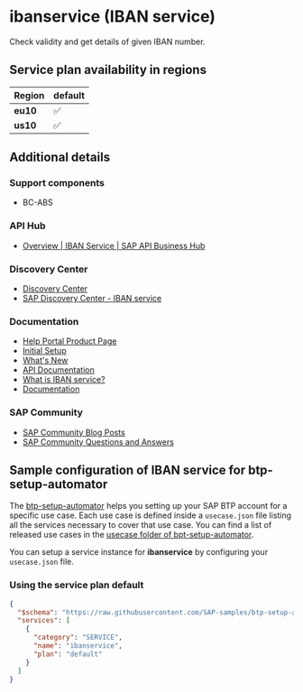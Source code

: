 # ibanservice (IBAN service)

Check validity and get details of given IBAN number.

## Service plan availability in regions

| Region | default |
|--------|---------|
|  **eu10** | ✅ |
|  **us10** | ✅ |

## Additional details

### Support components

- BC-ABS

### API Hub

- [Overview | IBAN Service | SAP API Business Hub](https://api.sap.com/package/ibanservice/overview)

### Discovery Center

- [Discovery Center]( https://discovery-center.cloud.sap/serviceCatalog/iban-service)
- [SAP Discovery Center - IBAN service](https://discovery-center.cloud.sap/serviceCatalog/iban-service)

### Documentation

- [Help Portal Product Page](https://help.sap.com/docs/IBAN_SERVICE)
- [Initial Setup](https://help.sap.com/docs/IBAN_SERVICE/9ba82223f71c46898e417c636cf24f56/a4fd370dd23f41989afde2646cfc06fb.html)
- [What's New](https://help.sap.com/docs/IBAN_SERVICE/9ba82223f71c46898e417c636cf24f56/ab033167c7494d8db9644a8a8f2d4553.html)
- [API Documentation](https://help.sap.com/docs/IBAN_SERVICE/9ba82223f71c46898e417c636cf24f56/c7cd3d07baf345df97a85e0eb450df61.html)
- [What is IBAN service?](https://help.sap.com/docs/IBAN_SERVICE/9ba82223f71c46898e417c636cf24f56/dc6d668b63dd456c866f91f312445cde.html)
- [Documentation](https://help.sap.com/viewer/product/IBAN_SERVICE/Latest/en-US)

### SAP Community

- [SAP Community Blog Posts](https://community.sap.com/search/?ct=blog&q=IBAN%20service)
- [SAP Community Questions and Answers](https://community.sap.com/search/?ct=qa&q=IBAN%20service)

## Sample configuration of **IBAN service** for btp-setup-automator

The [btp-setup-automator](https://github.com/SAP-samples/btp-setup-automator) helps you setting up your SAP BTP account for a specific use case. Each use case is defined inside a `usecase.json` file listing all the services necessary to cover that use case. You can find a list of released use cases in the [usecase folder of bpt-setup-automator](https://github.com/SAP-samples/btp-setup-automator/tree/main/usecases).

You can setup a service instance for **ibanservice** by configuring your `usecase.json` file.

### Using the service plan **default**

```json
{
  "$schema": "https://raw.githubusercontent.com/SAP-samples/btp-setup-automator/main/libs/btpsa-usecase.json",
  "services": [
    {
      "category": "SERVICE",
      "name": "ibanservice",
      "plan": "default"
    }
  ]
}
```
